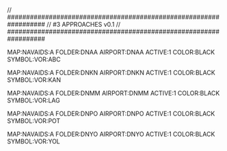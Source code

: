 // ##################################################################
//                 #3 APPROACHES v0.1
// ##################################################################

MAP:NAVAIDS:A
FOLDER:DNAA
AIRPORT:DNAA
ACTIVE:1
COLOR:BLACK
SYMBOL:VOR:ABC

MAP:NAVAIDS:A
FOLDER:DNKN
AIRPORT:DNKN
ACTIVE:1
COLOR:BLACK
SYMBOL:VOR:KAN

MAP:NAVAIDS:A
FOLDER:DNMM
AIRPORT:DNMM
ACTIVE:1
COLOR:BLACK
SYMBOL:VOR:LAG

MAP:NAVAIDS:A
FOLDER:DNPO
AIRPORT:DNPO
ACTIVE:1
COLOR:BLACK
SYMBOL:VOR:POT

MAP:NAVAIDS:A
FOLDER:DNYO
AIRPORT:DNYO
ACTIVE:1
COLOR:BLACK
SYMBOL:VOR:YOL
